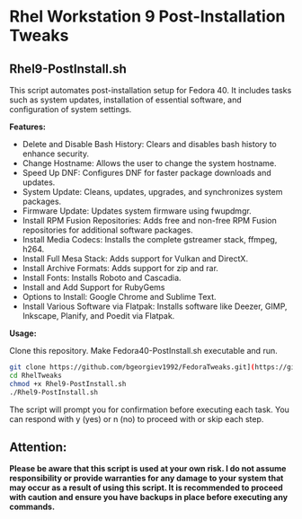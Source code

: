 # Rhel Workstation 9 Post-Installation Tweaks

## Rhel9-PostInstall.sh
This script automates post-installation setup for Fedora 40. It includes tasks such as system updates, installation of essential software, and configuration of system settings.

**Features:**

- Delete and Disable Bash History: Clears and disables bash history to enhance security.
- Change Hostname: Allows the user to change the system hostname.
- Speed Up DNF: Configures DNF for faster package downloads and updates.
- System Update: Cleans, updates, upgrades, and synchronizes system packages.
- Firmware Update: Updates system firmware using fwupdmgr.
- Install RPM Fusion Repositories: Adds free and non-free RPM Fusion repositories for additional software packages.
- Install Media Codecs: Installs the complete gstreamer stack, ffmpeg, h264.
- Install Full Mesa Stack: Adds support for Vulkan and DirectX.
- Install Archive Formats: Adds support for zip and rar.
- Install Fonts: Installs Roboto and Cascadia.
- Install and Add Support for RubyGems
- Options to Install: Google Chrome and Sublime Text.
- Install Various Software via Flatpak: Installs software like Deezer, GIMP, Inkscape, Planify, and Poedit via Flatpak.

**Usage:**

Clone this repository. Make Fedora40-PostInstall.sh executable and run.

```bash
git clone https://github.com/bgeorgiev1992/FedoraTweaks.git](https://github.com/bgeorgiev1992/RhelTweaks.git
cd RhelTweaks
chmod +x Rhel9-PostInstall.sh
./Rhel9-PostInstall.sh
```

The script will prompt you for confirmation before executing each task. You can respond with y (yes) or n (no) to proceed with or skip each step.

## Attention:

**Please be aware that this script is used at your own risk. I do not assume responsibility or provide warranties for any damage to your system that may occur as a result of using this script. It is recommended to proceed with caution and ensure you have backups in place before executing any commands.**
